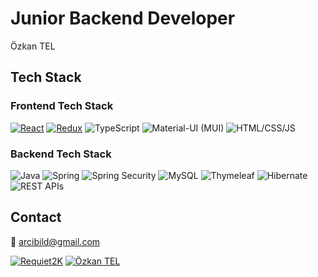 # Junior Backend Developer
Özkan TEL

## Tech Stack

### Frontend Tech Stack

[![React](https://img.shields.io/badge/-React-blue?style=flat&logo=react&logoColor=white)](https://reactjs.org/)
[![Redux](https://img.shields.io/badge/-Redux-purple?style=flat&logo=redux&logoColor=white)](https://redux.js.org/)
![TypeScript](https://img.shields.io/badge/-TypeScript-0d1b2a?style=flat&logo=typescript&logoColor=white)
![Material-UI (MUI)](https://img.shields.io/badge/-Material_UI-blue?style=flat&logo=material-ui&logoColor=white)
![HTML/CSS/JS](https://img.shields.io/badge/-HTML%2FCSS%2FJS-4CAF50?style=flat&label=%20&logoWidth=0&color=880d1e&logo=codeforces&logoColor=white)



### Backend Tech Stack

![Java](https://img.shields.io/badge/-Java-red?style=flat&logo=java&logoColor=white)
![Spring](https://img.shields.io/badge/Spring-6DB33F?logo=spring&logoColor=white)
![Spring Security](https://img.shields.io/badge/Spring%20Security-1CA19F?style=flat&logo=springsecurity&logoColor=white&color=008080)
![MySQL](https://img.shields.io/badge/-MySQL-blue?style=flat&logo=mysql&logoColor=white)
![Thymeleaf](https://img.shields.io/badge/-Thymeleaf-darkgreen?style=flat&logo=thymeleaf&logoColor=white)
![Hibernate](https://img.shields.io/badge/-Hibernate-orange?style=flat)
![REST APIs](https://img.shields.io/badge/-REST_APIs-green?style=flat)

## Contact

📧 arcibild@gmail.com

[![Requiet2K](https://img.shields.io/badge/-Requiet2K-black?style=flat&logo=github&logoColor=white)](https://github.com/Requiet2K)
[![Özkan TEL](https://img.shields.io/badge/-Özkan_TEL-blue?style=flat&logo=linkedin&logoColor=white)](https://www.linkedin.com/in/ozkantel/)
